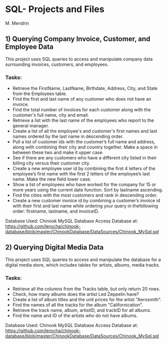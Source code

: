 # SQL- Projects and Files
M. Mendrin

## 1) Querying Company Invoice, Customer, and Employee Data

This project uses SQL queries to access and manipulate company data 
surrounding invoices, customers, and employees.

### Tasks:

- Retrieve the FirstName, LastName, Birthdate, Address, City, and State from the Employees table.
- Find the first and last name of any customer who does not have an invoice.
- Find the total number of invoices for each customer along with the customer's full name, city and email.
- Retrieve a list with the last name of the employees who report to the general manager.
- Create a list of all the employee's and customer's first names and last names ordered by the last name in descending order.
- Pull a list of customer ids with the customer’s full name and address, along with combining their city and country together. Make a space in between these two and make it upper case.
- See if there are any customers who have a different city listed in their billing city versus their customer city.
- Create a new employee user id by combining the first 4 letters of the employee’s first name with the first 2 letters of the employee’s last name. Make the new field lower case.
- Show a list of employees who have worked for the company for 15 or more years using the current date function. Sort by lastname ascending.
- Find the cities with the most customers and rank in descending order.
- Create a new customer invoice id by combining a customer’s invoice id with their first and last name while ordering your query in thefollowing order: firstname, lastname, and invoiceID.


Database Used: Chinook MySQL Database 
Access Database at:
https://github.com/lerocha/chinook-database/blob/master/ChinookDatabase/DataSources/Chinook_MySql.sql 


## 2) Querying Digital Media Data

This project uses SQL queries to access and manipulate the database for a digital media store,
which includes tables for artists, albums, media tracks.

### Tasks:

- Retrieve all the columns from the Tracks table, but only return 20 rows.
- Check, how many albums does the artist Led Zeppelin have?
- Create a list of album titles and the unit prices for the artist "Aerosmith".
- Find the names of all the tracks for the album "Californication".
- Retrieve the track name, album, artistID, and trackID for all albums.
- Find the name and ID of the artists who do not have albums.


Database Used: Chinook MySQL Database 
Access Database at:
https://github.com/lerocha/chinook-database/blob/master/ChinookDatabase/DataSources/Chinook_MySql.sql 
